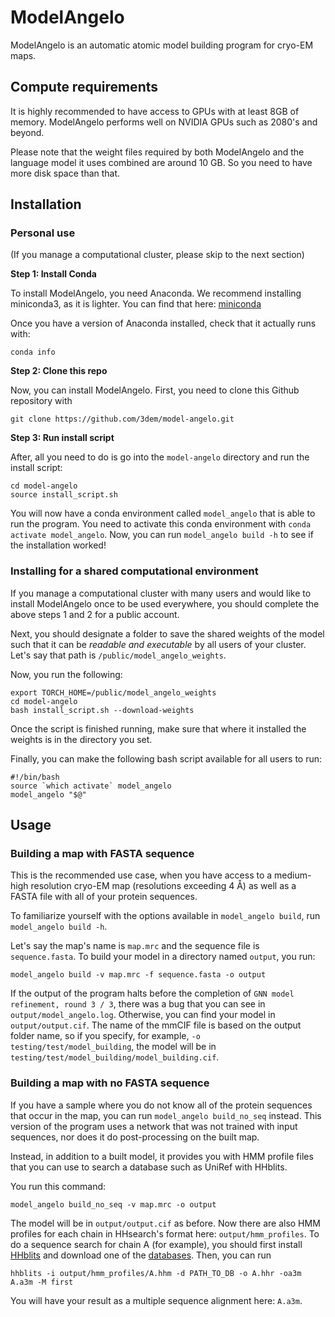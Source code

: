 # ModelAngelo

ModelAngelo is an automatic atomic model building program for cryo-EM maps.

## Compute requirements
It is highly recommended to have access to GPUs with at least 8GB of memory. ModelAngelo performs well on NVIDIA GPUs such as 2080's and beyond.

Please note that the weight files required by both ModelAngelo and the language model it uses combined are around 10 GB. So you need to have more disk space than that.

## Installation
### Personal use
(If you manage a computational cluster, please skip to the next section)

**Step 1: Install Conda**

To install ModelAngelo, you need Anaconda. We recommend installing miniconda3, as it is lighter. You can find that here: [miniconda](https://docs.conda.io/en/latest/miniconda.html)

Once you have a version of Anaconda installed, check that it actually runs with:
```
conda info
```

**Step 2: Clone this repo**

Now, you can install ModelAngelo. First, you need to clone this Github repository with 
```
git clone https://github.com/3dem/model-angelo.git
```

**Step 3: Run install script**

After, all you need to do is go into the `model-angelo` directory and run the install script:
```
cd model-angelo
source install_script.sh
```
You will now have a conda environment called `model_angelo` that is able to run the program. 
You need to activate this conda environment with `conda activate model_angelo`. 
Now, you can run `model_angelo build -h` to see if the installation worked!

### Installing for a shared computational environment
If you manage a computational cluster with many users and would like to install ModelAngelo once to be used everywhere, 
you should complete the above steps 1 and 2 for a public account.

Next, you should designate a folder to save the shared weights of the model such that it can be *readable and executable*
by all users of your cluster. Let's say that path is `/public/model_angelo_weights`.

Now, you run the following:
```
export TORCH_HOME=/public/model_angelo_weights
cd model-angelo
bash install_script.sh --download-weights
```
Once the script is finished running, make sure that where it installed the weights is in the directory you set.

Finally, you can make the following bash script available for all users to run:

```
#!/bin/bash
source `which activate` model_angelo
model_angelo "$@"
```

## Usage
### Building a map with FASTA sequence
This is the recommended use case, when you have access to a medium-high resolution cryo-EM map (resolutions exceeding 4 Å) as well as a FASTA file with all of your protein sequences.

To familiarize yourself with the options available in `model_angelo build`, run `model_angelo build -h`.

Let's say the map's name is `map.mrc` and the sequence file is `sequence.fasta`. To build your model in a directory named `output`, you run:
```
model_angelo build -v map.mrc -f sequence.fasta -o output
```
If the output of the program halts before the completion of `GNN model refinement, round 3 / 3`, there was a bug that you can see in `output/model_angelo.log`. Otherwise, you can find your model in `output/output.cif`. The name of the mmCIF file is based on the output folder name, so if you specify, for example, `-o testing/test/model_building`, the model will be in `testing/test/model_building/model_building.cif`.

### Building a map with no FASTA sequence
If you have a sample where you do not know all of the protein sequences that occur in the map, you can run `model_angelo build_no_seq` instead.
This version of the program uses a network that was not trained with input sequences, nor does it do post-processing on the built map.

Instead, in addition to a built model, it provides you with HMM profile files that you can use to search a database such as UniRef with HHblits.

You run this command:
```
model_angelo build_no_seq -v map.mrc -o output
```
The model will be in `output/output.cif` as before. Now there are also HMM profiles for each chain in HHsearch's format here: `output/hmm_profiles`.
To do a sequence search for chain A (for example), you should first install [HHblits](https://github.com/soedinglab/hh-suite) and download one of the [databases](https://github.com/soedinglab/hh-suite#available-databases). Then, you can run
```
hhblits -i output/hmm_profiles/A.hhm -d PATH_TO_DB -o A.hhr -oa3m A.a3m -M first
```
You will have your result as a multiple sequence alignment here: `A.a3m`. 
